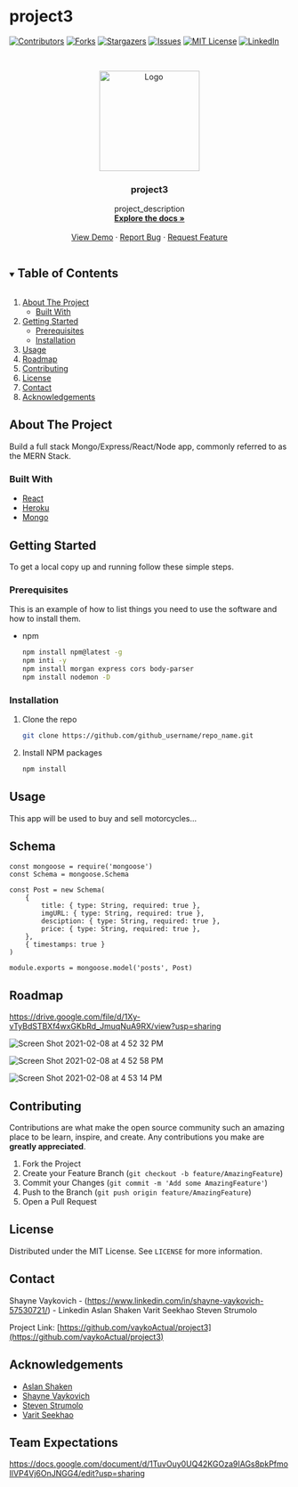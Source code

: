 # project3

<!--
*** Thanks for checking out the Best-README-Template. If you have a suggestion
*** that would make this better, please fork the repo and create a pull request
*** or simply open an issue with the tag "enhancement".
*** Thanks again! Now go create something AMAZING! :D
***
***
***
*** To avoid retyping too much info. Do a search and replace for the following:
*** github_username, repo_name, twitter_handle, email, project_title, project_description
-->



<!-- PROJECT SHIELDS -->
<!--
*** I'm using markdown "reference style" links for readability.
*** Reference links are enclosed in brackets [ ] instead of parentheses ( ).
*** See the bottom of this document for the declaration of the reference variables
*** for contributors-url, forks-url, etc. This is an optional, concise syntax you may use.
*** https://www.markdownguide.org/basic-syntax/#reference-style-links
-->
[![Contributors][contributors-shield]][contributors-url]
[![Forks][forks-shield]][forks-url]
[![Stargazers][stars-shield]][stars-url]
[![Issues][issues-shield]][issues-url]
[![MIT License][license-shield]][license-url]
[![LinkedIn][linkedin-shield]][linkedin-url]


<!-- PROJECT LOGO -->
<br />
<p align="center">
  <a href="https://github.com/https://github.com/vaykoActual/project3">
    <img src="https://i.imgur.com/OIC7znsb.jpg" alt="Logo" width="180" height="180">
  </a>

  <h3 align="center">project3</h3>

  <p align="center">
    project_description
    <br />
    <a href="https://github.com/vaykoActual/project3"><strong>Explore the docs »</strong></a>
    <br />
    <br />
    <a href="https://github.com/github_username/repo_name">View Demo</a>
    ·
    <a href="https://github.com/vaykoActual/project3/issues">Report Bug</a>
    ·
    <a href="https://github.com/github_username/repo_name/issues">Request Feature</a>
  </p>
</p>



<!-- TABLE OF CONTENTS -->
<details open="open">
  <summary><h2 style="display: inline-block">Table of Contents</h2></summary>
  <ol>
    <li>
      <a href="#about-the-project">About The Project</a>
      <ul>
        <li><a href="#built-with">Built With</a></li>
      </ul>
    </li>
    <li>
      <a href="#getting-started">Getting Started</a>
      <ul>
        <li><a href="#prerequisites">Prerequisites</a></li>
        <li><a href="#installation">Installation</a></li>
      </ul>
    </li>
    <li><a href="#usage">Usage</a></li>
    <li><a href="#roadmap">Roadmap</a></li>
    <li><a href="#contributing">Contributing</a></li>
    <li><a href="#license">License</a></li>
    <li><a href="#contact">Contact</a></li>
    <li><a href="#acknowledgements">Acknowledgements</a></li>
  </ol>
</details>



<!-- ABOUT THE PROJECT -->
## About The Project

<!-- [![Product Name Screen Shot][product-screenshot]](https://example.com) -->

Build a full stack Mongo/Express/React/Node app, commonly referred to as the MERN Stack.

<!-- Here's a blank template to get started:
**To avoid retyping too much info. Do a search and replace with your text editor for the following:**
`github_username`, `repo_name`, `twitter_handle`, `email`, `project_title`, `project_description` -->


### Built With

* [React]()
* [Heroku]()
* [Mongo]()



<!-- GETTING STARTED -->
## Getting Started

To get a local copy up and running follow these simple steps.

### Prerequisites

This is an example of how to list things you need to use the software and how to install them.
* npm
  ```sh
  npm install npm@latest -g
  npm inti -y
  npm install morgan express cors body-parser
  npm install nodemon -D
  ```

### Installation

1. Clone the repo
   ```sh
   git clone https://github.com/github_username/repo_name.git
   ```
2. Install NPM packages
   ```sh
   npm install
   ```



<!-- USAGE EXAMPLES -->
## Usage

This app will be used to buy and sell motorcycles...

<!-- Use this space to show useful examples of how a project can be used. Additional screenshots, code examples and demos work well in this space. You may also link to more resources. -->

<!-- _For more examples, please refer to the [Documentation](https://example.com)_ -->


## Schema

```
const mongoose = require('mongoose')
const Schema = mongoose.Schema

const Post = new Schema(
    {
        title: { type: String, required: true },
        imgURL: { type: String, required: true },
        desciption: { type: String, required: true },
        price: { type: String, required: true },
    },
    { timestamps: true }
)

module.exports = mongoose.model('posts', Post)
```

<!-- ROADMAP -->
## Roadmap

https://drive.google.com/file/d/1Xy-vTyBdSTBXf4wxGKbRd_JmuqNuA9RX/view?usp=sharing

![Screen Shot 2021-02-08 at 4 52 32 PM](https://user-images.githubusercontent.com/76179998/107286194-41ce2180-6a2e-11eb-8e39-3d974ac366fe.png)

![Screen Shot 2021-02-08 at 4 52 58 PM](https://user-images.githubusercontent.com/76179998/107286267-5ca09600-6a2e-11eb-9932-c158670b98a1.png)

![Screen Shot 2021-02-08 at 4 53 14 PM](https://user-images.githubusercontent.com/76179998/107286359-7c37be80-6a2e-11eb-9a01-e7ff20a1a19b.png)




<!-- CONTRIBUTING -->
## Contributing

Contributions are what make the open source community such an amazing place to be learn, inspire, and create. Any contributions you make are **greatly appreciated**.

1. Fork the Project
2. Create your Feature Branch (`git checkout -b feature/AmazingFeature`)
3. Commit your Changes (`git commit -m 'Add some AmazingFeature'`)
4. Push to the Branch (`git push origin feature/AmazingFeature`)
5. Open a Pull Request



<!-- LICENSE -->
## License

Distributed under the MIT License. See `LICENSE` for more information.



<!-- CONTACT -->
## Contact

Shayne Vaykovich - (https://www.linkedin.com/in/shayne-vaykovich-57530721/) - Linkedin
Aslan Shaken
Varit Seekhao
Steven Strumolo

Project Link: [https://github.com/vaykoActual/project3](https://github.com/vaykoActual/project3)



<!-- ACKNOWLEDGEMENTS -->
## Acknowledgements

* [Aslan Shaken]()
* [Shayne Vaykovich]()
* [Steven Strumolo]()
* [Varit Seekhao]()

## Team Expectations

https://docs.google.com/document/d/1TuvOuy0UQ42KGOza9IAGs8pkPfmoIlVP4Vj6OnJNGG4/edit?usp=sharing



<!-- MARKDOWN LINKS & IMAGES -->
<!-- https://www.markdownguide.org/basic-syntax/#reference-style-links -->
[contributors-shield]: https://img.shields.io/github/contributors/github_username/repo.svg?style=for-the-badge
[contributors-url]: https://github.com/vaykoActual/project3
[forks-shield]: https://img.shields.io/github/forks/github_username/repo.svg?style=for-the-badge
[forks-url]: https://github.com/vaykoActual/project3
[stars-shield]: https://img.shields.io/github/stars/github_username/repo.svg?style=for-the-badge
[stars-url]: https://github.com/vaykoActual/project3
[issues-shield]: https://img.shields.io/github/issues/github_username/repo.svg?style=for-the-badge
[issues-url]: https://github.com/vaykoActual/project3/issues
[license-shield]: https://img.shields.io/github/license/github_username/repo.svg?style=for-the-badge
[license-url]: https://github.com/github_username/repo/blob/master/LICENSE.txt
[linkedin-shield]: https://img.shields.io/badge/-LinkedIn-black.svg?style=for-the-badge&logo=linkedin&colorB=555
[linkedin-url]: https://linkedin.com/in/github_username
